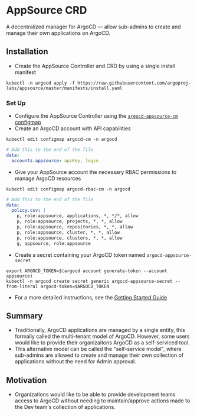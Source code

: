 # AppSource CRD
A decentralized manager for ArgoCD — allow sub-admins to create and manage their own applications on ArgoCD.
## Installation
- Create the AppSource Controller and CRD by using a single install manifest
```shell
kubectl -n argocd apply -f https://raw.githubusercontent.com/argoproj-labs/appsource/master/manifests/install.yaml 
```
### Set Up
- Configure the AppSource Controller using the [`argocd-appsource-cm` configmap](./manifests/samples/sample_admin_config.yaml)
- Create an ArgoCD account with API capabilities
```shell
kubectl edit configmap argocd-cm -n argocd
```
```yaml
# Add this to the end of the file
data:
  accounts.appsource: apiKey, login
```
- Give your AppSource account the necessary RBAC permissions to manage ArgoCD resources
```shell
kubectl edit configmap argocd-rbac-cm -n argocd
```
```yaml
# Add this to the end of the file
data:
  policy.csv: |
    p, role:appsource, applications, *, */*, allow
    p, role:appsource, projects, *, *, allow
    p, role:appsource, repositories, *, *, allow
    p, role:appsource, cluster, *, *, allow
    p, role:appsource, clusters, *, *, allow
    g, appsource, role:appsource
```
- Create a secret containing your ArgoCD token named `argocd-appsource-secret`
```shell
export ARGOCD_TOKEN=$(argocd account generate-token --account appsource)
kubectl -n argocd create secret generic argocd-appsource-secret --from-literal argocd-token=$ARGOCD_TOKEN
```
- For a more detailed instructions, see the [Getting Started Guide](docs/GETTING_STARTED.md)
## Summary
- Traditionally, ArgoCD applications are managed by a single entity, this formally called the multi-tenant model of ArgoCD. However, some users would like to provide their organizaitons ArgoCD as a self-serviced tool. 
- This alternative model can be called the "self-service model", where sub-admins are allowed to create and manage their own collection of applications without the need for Admin approval.
## Motivation
- Organizations would like to be able to provide development teams access to ArgoCD without needing to maintain/approve actions made to the Dev team's collection of applications.

